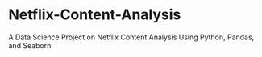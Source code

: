 # Netflix-Content-Analysis
A Data Science Project on Netflix Content Analysis Using Python, Pandas, and Seaborn
